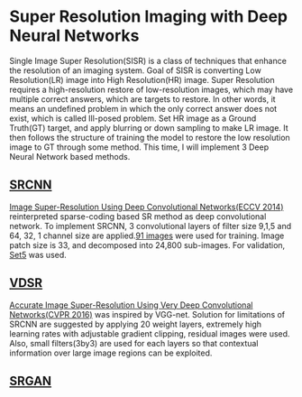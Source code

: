 # Super Resolution Imaging with Deep Neural Networks

Single Image Super Resolution(SISR) is a class of techniques that enhance the resolution of an imaging system.
Goal of SISR is converting Low Resolution(LR) image into High Resolution(HR) image. Super Resolution requires a high-resolution restore of low-resolution images, which may have multiple correct answers, which are targets to restore. In other words, it means an undefined problem in which the only correct answer does not exist, which is called Ill-posed problem. Set HR image as a Ground Truth(GT) target, and apply blurring or down sampling to make LR image. It then follows the structure of training the model to restore the low resolution image to GT through some method. This time, I will implement 3 Deep Neural Network based methods.

## [SRCNN](https://github.com/imeunu/SuperResolution/tree/main/SRCNN)
[Image Super-Resolution Using Deep Convolutional Networks(ECCV 2014)](https://arxiv.org/abs/1501.00092) reinterpreted sparse-coding based SR method as deep convolutional network. To implement SRCNN, 3 convolutional layers of filter size 9,1,5 and 64, 32, 1 channel size are applied.[91 images](http://mmlab.ie.cuhk.edu.hk/projects/SRCNN.html) were used for training. Image patch size is 33, and decomposed into 24,800 sub-images. For validation, [Set5](https://paperswithcode.com/dataset/set5) was used.

## [VDSR](https://github.com/imeunu/SuperResolution/tree/main/VDSR)
[Accurate Image Super-Resolution Using Very Deep Convolutional Networks(CVPR 2016)](https://arxiv.org/abs/1511.04587) was inspired by VGG-net. Solution for limitations of SRCNN are suggested by applying 20 weight layers, extremely high learning rates with adjustable gradient clipping, residual images were used. Also, small filters(3by3) are used for each layers so that contextual information over large image regions can be exploited.

## [SRGAN](https://github.com/imeunu/SuperResolution/tree/main/SRGAN)
